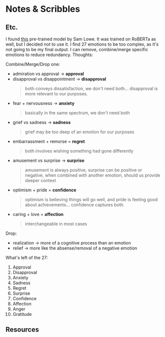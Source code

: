 # Notes & Scribbles

## Etc.
I found [this](https://huggingface.co/SamLowe/roberta-base-go_emotions) pre-trained model by Sam Lowe. It was trained on RoBERTa as well, but I decided not to use it. I find 27 emotions to be too complex, as it's not going to be my final output. I can remove, combine/merge specific emotions to reduce redundancy. Thoughts:

Combine/Merge/Drop one:
  - admiration vs approval &rarr; **approval**
  - disapproval vs disappointment &rarr; **disapproval**
    > both conveys dissatisfaction, we don't need both... disapproval is more relevant to our purposes.
  - fear + nervousness &rarr; **anxiety**
    > basically in the same spectrum, we don't need both
  - grief vs sadness &rarr; **sadness**
    > grief may be too deep of an emotion for our purposes
  - embarrassment + remorse = **regret** 
    > both involves wishing something had gone differently
  - amusement vs surprise &rarr; **surprise**
    > amusement is always positive, surprise can be positive or negative, when combined with another emotion, should us provide deeper context
  - optimism + pride = **confidence**
    > optimism is believing things will go well, and pride is feeling good about achievements... confidence captures both.
  - caring + love = **affection**
    > interchangeable in most cases

Drop:
  - realization &rarr; more of a cognitive process than an emotion
  - relief &rarr; more like the absense/removal of a negative emotion

What's left of the 27:
1. Approval
2. Disapproval
3. Anxiety
4. Sadness
5. Regret
6. Surprise
7. Confidence
8. Affection
9. Anger
10. Gratitude

## Resources
